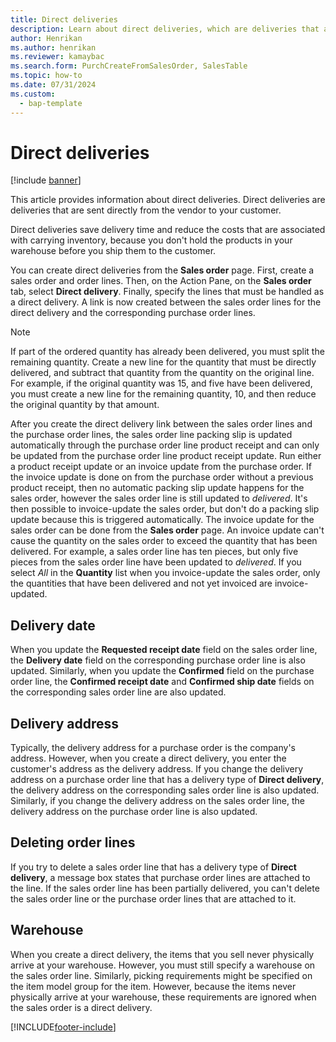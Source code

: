 ```yaml
---
title: Direct deliveries
description: Learn about direct deliveries, which are deliveries that are sent directly from the vendor to your customer with outlines on delivery dates and order lines.
author: Henrikan
ms.author: henrikan
ms.reviewer: kamaybac
ms.search.form: PurchCreateFromSalesOrder, SalesTable
ms.topic: how-to
ms.date: 07/31/2024
ms.custom: 
  - bap-template
---
```


# Direct deliveries

[!include [banner](../includes/banner.md)]

This article provides information about direct deliveries. Direct deliveries are deliveries that are sent directly from the vendor to your customer.

Direct deliveries save delivery time and reduce the costs that are associated with carrying inventory, because you don't hold the products in your warehouse before you ship them to the customer.  

You can create direct deliveries from the **Sales order** page. First, create a sales order and order lines. Then, on the Action Pane, on the **Sales order** tab, select **Direct delivery**. Finally, specify the lines that must be handled as a direct delivery. A link is now created between the sales order lines for the direct delivery and the corresponding purchase order lines.  

> [!NOTE]
> If part of the ordered quantity has already been delivered, you must split the remaining quantity. Create a new line for the quantity that must be directly delivered, and subtract that quantity from the quantity on the original line. For example, if the original quantity was 15, and five have been delivered, you must create a new line for the remaining quantity, 10, and then reduce the original quantity by that amount.  

After you create the direct delivery link between the sales order lines and the purchase order lines, the sales order line packing slip is updated automatically through the purchase order line product receipt and can only be updated from the purchase order line product receipt update. Run either a product receipt update or an invoice update from the purchase order. If the invoice update is done on from the purchase order without a previous product receipt, then no automatic packing slip update happens for the sales order, however the sales order line is still updated to *delivered*. It's then possible to invoice-update the sales order, but don't do a packing slip update because this is triggered automatically. The invoice update for the sales order can be done from the **Sales order** page. An invoice update can't cause the quantity on the sales order to exceed the quantity that has been delivered. For example, a sales order line has ten pieces, but only five pieces from the sales order line have been updated to *delivered*. If you select *All* in the **Quantity** list when you invoice-update the sales order, only the quantities that have been delivered and not yet invoiced are invoice-updated.

## Delivery date

When you update the **Requested receipt date** field on the sales order line, the **Delivery date** field on the corresponding purchase order line is also updated. Similarly, when you update the **Confirmed** field on the purchase order line, the **Confirmed receipt date** and **Confirmed ship date** fields on the corresponding sales order line are also updated.

## Delivery address

Typically, the delivery address for a purchase order is the company's address. However, when you create a direct delivery, you enter the customer's address as the delivery address. If you change the delivery address on a purchase order line that has a delivery type of **Direct delivery**, the delivery address on the corresponding sales order line is also updated. Similarly, if you change the delivery address on the sales order line, the delivery address on the purchase order line is also updated.

## Deleting order lines

If you try to delete a sales order line that has a delivery type of **Direct delivery**, a message box states that purchase order lines are attached to the line. If the sales order line has been partially delivered, you can't delete the sales order line or the purchase order lines that are attached to it.

## Warehouse

When you create a direct delivery, the items that you sell never physically arrive at your warehouse. However, you must still specify a warehouse on the sales order line. Similarly, picking requirements might be specified on the item model group for the item. However, because the items never physically arrive at your warehouse, these requirements are ignored when the sales order is a direct delivery.

[!INCLUDE[footer-include](../../includes/footer-banner.md)]

